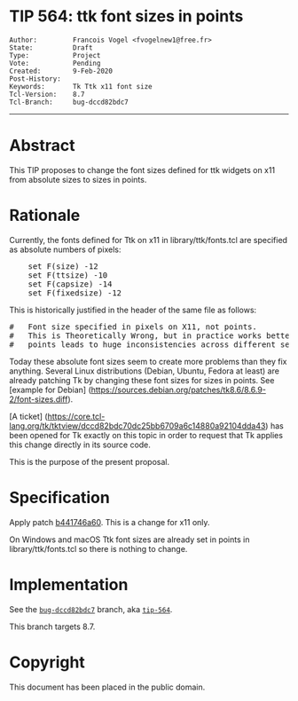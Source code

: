# TIP 564: ttk font sizes in points
	Author:         Francois Vogel <fvogelnew1@free.fr>
	State:          Draft
	Type:           Project
	Vote:           Pending
	Created:        9-Feb-2020
	Post-History:   
	Keywords:       Tk Ttk x11 font size
	Tcl-Version:    8.7
	Tcl-Branch:     bug-dccd82bdc7
-----

# Abstract

This TIP proposes to change the font sizes defined for ttk widgets on x11 from absolute sizes to sizes in points.

# Rationale

Currently, the fonts defined for Ttk on x11 in library/ttk/fonts.tcl are specified as absolute numbers of pixels:

<pre>
	set F(size) -12
	set F(ttsize) -10
	set F(capsize) -14
	set F(fixedsize) -12
</pre>

This is historically justified in the header of the same file as follows:

<pre>
#	Font size specified in pixels on X11, not points.
#	This is Theoretically Wrong, but in practice works better; using
#	points leads to huge inconsistencies across different servers.
</pre>

Today these absolute font sizes seem to create more problems than they fix anything. Several Linux distributions (Debian, Ubuntu, Fedora at least) are already patching Tk by changing these font sizes for sizes in points. See [example for Debian] (https://sources.debian.org/patches/tk8.6/8.6.9-2/font-sizes.diff).

[A ticket] (https://core.tcl-lang.org/tk/tktview/dccd82bdc70dc25bb6709a6c14880a92104dda43) has been opened for Tk exactly on this topic in order to request that Tk applies this change directly in its source code.  

This is the purpose of the present proposal.

# Specification

Apply patch [b441746a60](https://core.tcl-lang.org/tk/info/b441746a60). This is a change for x11 only.

On Windows and macOS Ttk font sizes are already set in points in library/ttk/fonts.tcl so there is nothing to change.

# Implementation

See the [`bug-dccd82bdc7`](https://core.tcl-lang.org/tk/timeline?r=bug-dccd82bdc7&unhide) branch, aka [`tip-564`](https://core.tcl-lang.org/tk/timeline?r=tip-564&unhide).

This branch targets 8.7.

# Copyright

This document has been placed in the public domain.
